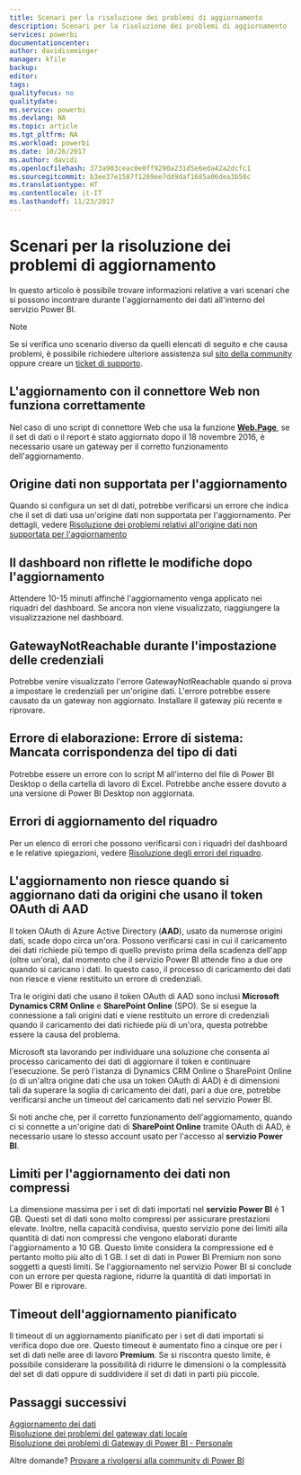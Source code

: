 ```yaml
---
title: Scenari per la risoluzione dei problemi di aggiornamento
description: Scenari per la risoluzione dei problemi di aggiornamento
services: powerbi
documentationcenter: 
author: davidiseminger
manager: kfile
backup: 
editor: 
tags: 
qualityfocus: no
qualitydate: 
ms.service: powerbi
ms.devlang: NA
ms.topic: article
ms.tgt_pltfrm: NA
ms.workload: powerbi
ms.date: 10/26/2017
ms.author: davidi
ms.openlocfilehash: 373a903ceac0e0ff9290a231d5e6eda42a2dcfc1
ms.sourcegitcommit: b3ee37e1587f1269ee7dd9daf1685a06dea3b50c
ms.translationtype: HT
ms.contentlocale: it-IT
ms.lasthandoff: 11/23/2017
---
```

# <a name="troubleshooting-refresh-scenarios"></a>Scenari per la risoluzione dei problemi di aggiornamento
In questo articolo è possibile trovare informazioni relative a vari scenari che si possono incontrare durante l'aggiornamento dei dati all'interno del servizio Power BI.

> [!NOTE]
> Se si verifica uno scenario diverso da quelli elencati di seguito e che causa problemi, è possibile richiedere ulteriore assistenza sul [sito della community](http://community.powerbi.com/) oppure creare un [ticket di supporto](https://powerbi.microsoft.com/support/).
> 
> 

## <a name="refresh-using-web-connector-doesnt-work-properly"></a>L'aggiornamento con il connettore Web non funziona correttamente
Nel caso di uno script di connettore Web che usa la funzione [**Web.Page**](https://msdn.microsoft.com/library/mt260924.aspx), se il set di dati o il report è stato aggiornato dopo il 18 novembre 2016, è necessario usare un gateway per il corretto funzionamento dell'aggiornamento.

## <a name="unsupported-data-source-for-refresh"></a>Origine dati non supportata per l'aggiornamento
Quando si configura un set di dati, potrebbe verificarsi un errore che indica che il set di dati usa un'origine dati non supportata per l'aggiornamento. Per dettagli, vedere [Risoluzione dei problemi relativi all'origine dati non supportata per l'aggiornamento](service-admin-troubleshoot-unsupported-data-source-for-refresh.md)

## <a name="dashboard-doesnt-reflect-changes-after-refresh"></a>Il dashboard non riflette le modifiche dopo l'aggiornamento
Attendere 10-15 minuti affinché l'aggiornamento venga applicato nei riquadri del dashboard.  Se ancora non viene visualizzato, riaggiungere la visualizzazione nel dashboard.

## <a name="gatewaynotreachable-when-setting-credentials"></a>GatewayNotReachable durante l'impostazione delle credenziali
Potrebbe venire visualizzato l'errore GatewayNotReachable quando si prova a impostare le credenziali per un'origine dati. L'errore potrebbe essere causato da un gateway non aggiornato.  Installare il gateway più recente e riprovare.

## <a name="processing-error-the-following-system-error-occurred-type-mismatch"></a>Errore di elaborazione: Errore di sistema: Mancata corrispondenza del tipo di dati
Potrebbe essere un errore con lo script M all'interno del file di Power BI Desktop o della cartella di lavoro di Excel.  Potrebbe anche essere dovuto a una versione di Power BI Desktop non aggiornata.

## <a name="tile-refresh-errors"></a>Errori di aggiornamento del riquadro
Per un elenco di errori che possono verificarsi con i riquadri del dashboard e le relative spiegazioni, vedere [Risoluzione degli errori del riquadro](refresh-troubleshooting-tile-errors.md).

## <a name="refresh-fails-when-updating-data-from-sources-that-use-aad-oauth"></a>L'aggiornamento non riesce quando si aggiornano dati da origini che usano il token OAuth di AAD
Il token OAuth di Azure Active Directory (**AAD**), usato da numerose origini dati, scade dopo circa un'ora. Possono verificarsi casi in cui il caricamento dei dati richiede più tempo di quello previsto prima della scadenza dell'app (oltre un'ora), dal momento che il servizio Power BI attende fino a due ore quando si caricano i dati. In questo caso, il processo di caricamento dei dati non riesce e viene restituito un errore di credenziali.

Tra le origini dati che usano il token OAuth di AAD sono inclusi **Microsoft Dynamics CRM Online** e **SharePoint Online** (SPO). Se si esegue la connessione a tali origini dati e viene restituito un errore di credenziali quando il caricamento dei dati richiede più di un'ora, questa potrebbe essere la causa del problema.

Microsoft sta lavorando per individuare una soluzione che consenta al processo caricamento dei dati di aggiornare il token e continuare l'esecuzione. Se però l'istanza di Dynamics CRM Online o SharePoint Online (o di un'altra origine dati che usa un token OAuth di AAD) è di dimensioni tali da superare la soglia di caricamento dei dati, pari a due ore, potrebbe verificarsi anche un timeout del caricamento dati nel servizio Power BI.

Si noti anche che, per il corretto funzionamento dell'aggiornamento, quando ci si connette a un'origine dati di **SharePoint Online** tramite OAuth di AAD, è necessario usare lo stesso account usato per l'accesso al **servizio Power BI**.

## <a name="uncompressed-data-limits-for-refresh"></a>Limiti per l'aggiornamento dei dati non compressi
La dimensione massima per i set di dati importati nel **servizio Power BI** è 1 GB. Questi set di dati sono molto compressi per assicurare prestazioni elevate. Inoltre, nella capacità condivisa, questo servizio pone dei limiti alla quantità di dati non compressi che vengono elaborati durante l'aggiornamento a 10 GB. Questo limite considera la compressione ed è pertanto molto più alto di 1 GB. I set di dati in Power BI Premium non sono soggetti a questi limiti. Se l'aggiornamento nel servizio Power BI si conclude con un errore per questa ragione, ridurre la quantità di dati importati in Power BI e riprovare.

## <a name="scheduled-refresh-timeout"></a>Timeout dell'aggiornamento pianificato
Il timeout di un aggiornamento pianificato per i set di dati importati si verifica dopo due ore. Questo timeout è aumentato fino a cinque ore per i set di dati nelle aree di lavoro **Premium**. Se si riscontra questo limite, è possibile considerare la possibilità di ridurre le dimensioni o la complessità del set di dati oppure di suddividere il set di dati in parti più piccole.

## <a name="next-steps"></a>Passaggi successivi
[Aggiornamento dei dati](refresh-data.md)  
[Risoluzione dei problemi del gateway dati locale](service-gateway-onprem-tshoot.md)  
[Risoluzione dei problemi di Gateway di Power BI - Personale](service-admin-troubleshooting-power-bi-personal-gateway.md)  

Altre domande? [Provare a rivolgersi alla community di Power BI](http://community.powerbi.com/)

